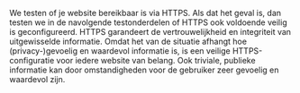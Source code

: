 We testen of je website bereikbaar is via HTTPS. Als dat het geval is, dan testen we in de navolgende testonderdelen of HTTPS ook voldoende veilig is geconfigureerd. HTTPS garandeert de vertrouwelijkheid en integriteit van uitgewisselde informatie. Omdat het van de situatie afhangt hoe (privacy-)gevoelig en waardevol informatie is, is een veilige HTTPS-configuratie voor iedere website van belang. Ook triviale, publieke informatie kan door omstandigheden voor de gebruiker zeer gevoelig en waardevol zijn.
